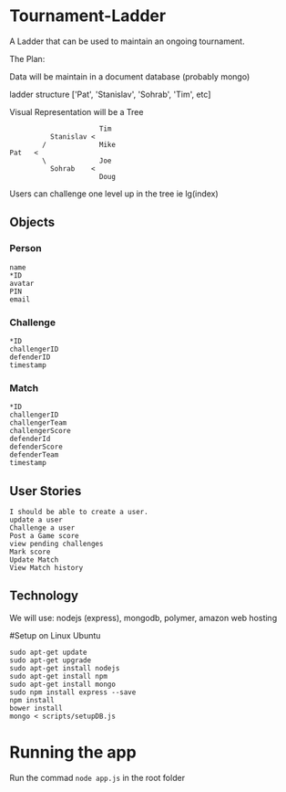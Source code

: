 # Tournament-Ladder
A Ladder that can be used to maintain an ongoing tournament.

The Plan:

Data will be maintain in a document database (probably mongo)

ladder structure
['Pat', 'Stanislav', 'Sohrab', 'Tim', etc]

Visual Representation will be a Tree

```
                      Tim
          Stanislav <   
        /             Mike
Pat   <            
        \             Joe
          Sohrab    <
                      Doug
```                   
Users can challenge one level up in the tree ie lg(index)
                      
## Objects

### Person
```
name
*ID
avatar
PIN
email
```
### Challenge
```
*ID
challengerID
defenderID
timestamp
```
### Match
```
*ID
challengerID
challengerTeam
challengerScore
defenderId
defenderScore
defenderTeam
timestamp
```
## User Stories
```
I should be able to create a user.
update a user
Challenge a user
Post a Game score
view pending challenges
Mark score
Update Match
View Match history
```
## Technology

We will use: nodejs (express), mongodb, polymer, amazon web hosting


#Setup on Linux Ubuntu
```
sudo apt-get update
sudo apt-get upgrade
sudo apt-get install nodejs
sudo apt-get install npm
sudo apt-get install mongo
sudo npm install express --save
npm install 
bower install
mongo < scripts/setupDB.js
```
# Running the app

Run the commad `node app.js` in the root folder
